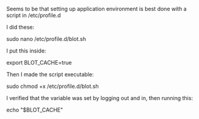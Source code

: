Seems to be that setting up application environment is best done with a script in /etc/profile.d

I did these:

sudo nano /etc/profile.d/blot.sh

I put this inside:

export BLOT_CACHE=true

Then I made the script executable:

sudo chmod +x /etc/profile.d/blot.sh

I verified that the variable was set by logging out and in, then running this:

echo "$BLOT_CACHE"

